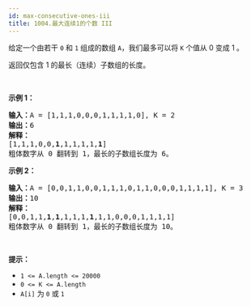 ```yaml
---
id: max-consecutive-ones-iii
title: 1004.最大连续1的个数 III
---
```

给定一个由若干 <code>0</code> 和 <code>1</code> 组成的数组 <code>A</code>，我们最多可以将 <code>K</code> 个值从 0 变成 1 。

返回仅包含 1 的最长（连续）子数组的长度。

 

**示例 1：**


<pre><strong>输入：</strong>A = [1,1,1,0,0,0,1,1,1,1,0], K = 2<br/><strong>输出：</strong>6<br/><strong>解释： </strong><br/>[1,1,1,0,0,<strong>1</strong>,1,1,1,1,<strong>1</strong>]<br/>粗体数字从 0 翻转到 1，最长的子数组长度为 6。</pre>

**示例 2：**


<pre><strong>输入：</strong>A = [0,0,1,1,0,0,1,1,1,0,1,1,0,0,0,1,1,1,1], K = 3<br/><strong>输出：</strong>10<br/><strong>解释：</strong><br/>[0,0,1,1,<strong>1</strong>,<strong>1</strong>,1,1,1,<strong>1</strong>,1,1,0,0,0,1,1,1,1]<br/>粗体数字从 0 翻转到 1，最长的子数组长度为 10。</pre>

 

**提示：**

- <code>1 &lt;= A.length &lt;= 20000</code>
- <code>0 &lt;= K &lt;= A.length</code>
- <code>A[i]</code> 为 <code>0</code> 或 <code>1</code> 